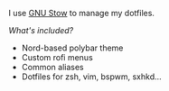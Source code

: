 I use [GNU Stow](https://www.gnu.org/software/stow/) to manage my dotfiles.

_What's included?_
- Nord-based polybar theme
- Custom rofi menus
- Common aliases
- Dotfiles for zsh, vim, bspwm, sxhkd...